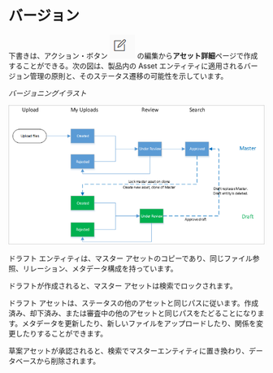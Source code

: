 # バージョン

下書きは、アクション・ボタン <img src="../../../images/user-documentation/content-user-manual/review/_user-documentation_content-user-manual_3.0.0_image122.png" width="50"> の編集から**アセット詳細**ページで作成することができる。次の図は、製品内の Asset エンティティに適用されるバージョン管理の原則と、そのステータス遷移の可能性を示しています。

*バージョニングイラスト*

![](../../../images/user-documentation/content-user-manual/review/_user-documentation_content-user-manual_3.0.0_91_Versioning_illustration.png)

ドラフト エンティティは、マスター アセットのコピーであり、同じファイル参照、リレーション、メタデータ構成を持っています。

ドラフトが作成されると、マスター アセットは検索でロックされます。

ドラフト アセットは、ステータスの他のアセットと同じパスに従います。作成済み、却下済み、または審査中の他のアセットと同じパスをたどることになります。メタデータを更新したり、新しいファイルをアップロードしたり、関係を変更したりすることができます。

草案アセットが承認されると、検索でマスターエンティティに置き換わり、データベースから削除されます。